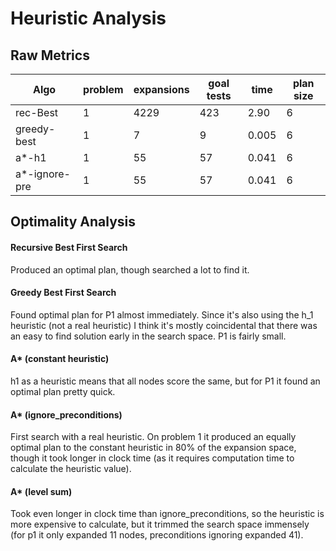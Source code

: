 # Heuristic Analysis

## Raw Metrics
| Algo          | problem | expansions | goal tests | time  | plan size |
| ----          | ------- | ---------- | ---------- | ----- | --------- |
| rec-Best      | 1       | 4229       | 423        | 2.90  | 6         |
| greedy-best   | 1       | 7          | 9          | 0.005 | 6         |
| a*-h1         | 1       | 55         | 57         | 0.041 | 6         |
| a*-ignore-pre | 1       | 55         | 57         | 0.041 | 6         |

## Optimality Analysis

#### Recursive Best First Search

Produced an optimal plan, though searched a lot to find it.  

#### Greedy Best First Search

Found optimal plan for P1 almost immediately.  Since it's also using the h_1
heuristic (not a real heuristic) I think it's mostly coincidental that there
was an easy to find solution early in the search space.  P1 is fairly small.

#### A* (constant heuristic)

h1 as a heuristic means that all nodes score the same, but for P1 it
found an optimal plan pretty quick.

#### A* (ignore_preconditions)

First search with a real heuristic.  On problem 1 it produced an equally
optimal plan to the constant heuristic in 80% of the expansion space, though
it took longer in clock time (as it requires computation time to calculate
  the heuristic value).

#### A* (level sum)

Took even longer in clock time than ignore_preconditions, so the heuristic
is more expensive to calculate, but it trimmed the search space immensely
(for p1 it only expanded 11 nodes, preconditions ignoring expanded 41).
